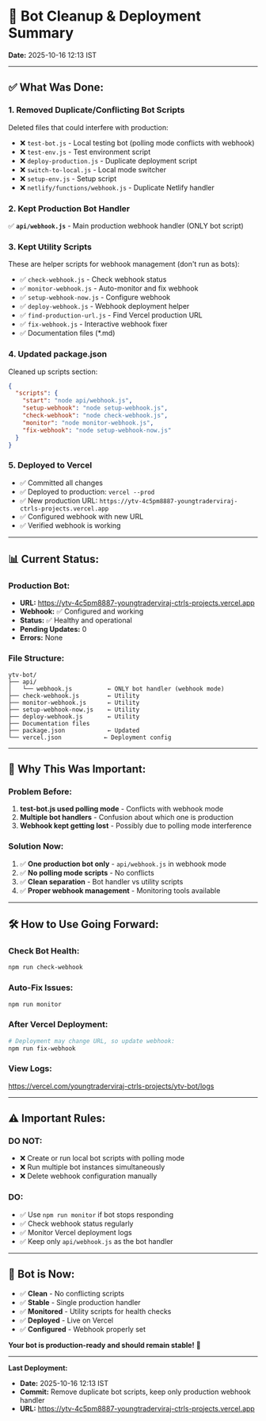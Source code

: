 # 🧹 Bot Cleanup & Deployment Summary

**Date:** 2025-10-16 12:13 IST

---

## ✅ What Was Done:

### 1. **Removed Duplicate/Conflicting Bot Scripts**

Deleted files that could interfere with production:
- ❌ `test-bot.js` - Local testing bot (polling mode conflicts with webhook)
- ❌ `test-env.js` - Test environment script
- ❌ `deploy-production.js` - Duplicate deployment script
- ❌ `switch-to-local.js` - Local mode switcher
- ❌ `setup-env.js` - Setup script
- ❌ `netlify/functions/webhook.js` - Duplicate Netlify handler

### 2. **Kept Production Bot Handler**

✅ **`api/webhook.js`** - Main production webhook handler (ONLY bot script)

### 3. **Kept Utility Scripts**

These are helper scripts for webhook management (don't run as bots):
- ✅ `check-webhook.js` - Check webhook status
- ✅ `monitor-webhook.js` - Auto-monitor and fix webhook
- ✅ `setup-webhook-now.js` - Configure webhook
- ✅ `deploy-webhook.js` - Webhook deployment helper
- ✅ `find-production-url.js` - Find Vercel production URL
- ✅ `fix-webhook.js` - Interactive webhook fixer
- ✅ Documentation files (*.md)

### 4. **Updated package.json**

Cleaned up scripts section:
```json
{
  "scripts": {
    "start": "node api/webhook.js",
    "setup-webhook": "node setup-webhook.js",
    "check-webhook": "node check-webhook.js",
    "monitor": "node monitor-webhook.js",
    "fix-webhook": "node setup-webhook-now.js"
  }
}
```

### 5. **Deployed to Vercel**

- ✅ Committed all changes
- ✅ Deployed to production: `vercel --prod`
- ✅ New production URL: `https://ytv-4c5pm8887-youngtraderviraj-ctrls-projects.vercel.app`
- ✅ Configured webhook with new URL
- ✅ Verified webhook is working

---

## 📊 Current Status:

### Production Bot:
- **URL:** https://ytv-4c5pm8887-youngtraderviraj-ctrls-projects.vercel.app
- **Webhook:** ✅ Configured and working
- **Status:** ✅ Healthy and operational
- **Pending Updates:** 0
- **Errors:** None

### File Structure:
```
ytv-bot/
├── api/
│   └── webhook.js          ← ONLY bot handler (webhook mode)
├── check-webhook.js        ← Utility
├── monitor-webhook.js      ← Utility
├── setup-webhook-now.js    ← Utility
├── deploy-webhook.js       ← Utility
├── Documentation files
├── package.json            ← Updated
└── vercel.json            ← Deployment config
```

---

## 🎯 Why This Was Important:

### Problem Before:
1. **test-bot.js used polling mode** - Conflicts with webhook mode
2. **Multiple bot handlers** - Confusion about which one is production
3. **Webhook kept getting lost** - Possibly due to polling mode interference

### Solution Now:
1. ✅ **One production bot only** - `api/webhook.js` in webhook mode
2. ✅ **No polling mode scripts** - No conflicts
3. ✅ **Clean separation** - Bot handler vs utility scripts
4. ✅ **Proper webhook management** - Monitoring tools available

---

## 🛠️ How to Use Going Forward:

### Check Bot Health:
```bash
npm run check-webhook
```

### Auto-Fix Issues:
```bash
npm run monitor
```

### After Vercel Deployment:
```bash
# Deployment may change URL, so update webhook:
npm run fix-webhook
```

### View Logs:
https://vercel.com/youngtraderviraj-ctrls-projects/ytv-bot/logs

---

## ⚠️ Important Rules:

### DO NOT:
- ❌ Create or run local bot scripts with polling mode
- ❌ Run multiple bot instances simultaneously
- ❌ Delete webhook configuration manually

### DO:
- ✅ Use `npm run monitor` if bot stops responding
- ✅ Check webhook status regularly
- ✅ Monitor Vercel deployment logs
- ✅ Keep only `api/webhook.js` as the bot handler

---

## 🚀 Bot is Now:

- ✅ **Clean** - No conflicting scripts
- ✅ **Stable** - Single production handler
- ✅ **Monitored** - Utility scripts for health checks
- ✅ **Deployed** - Live on Vercel
- ✅ **Configured** - Webhook properly set

**Your bot is production-ready and should remain stable!** 🎉

---

**Last Deployment:**
- **Date:** 2025-10-16 12:13 IST
- **Commit:** Remove duplicate bot scripts, keep only production webhook handler
- **URL:** https://ytv-4c5pm8887-youngtraderviraj-ctrls-projects.vercel.app
